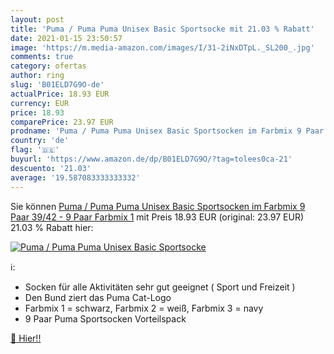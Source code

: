 ```yaml
---
layout: post
title: 'Puma / Puma Puma Unisex Basic Sportsocke mit 21.03 % Rabatt'
date: 2021-01-15 23:50:57
image: 'https://m.media-amazon.com/images/I/31-2iNxDTpL._SL200_.jpg'
comments: true
category: ofertas
author: ring
slug: 'B01ELD7G9O-de'
actualPrice: 18.93 EUR
currency: EUR
price: 18.93
comparePrice: 23.97 EUR
prodname: 'Puma / Puma Puma Unisex Basic Sportsocken im Farbmix 9 Paar   39/42 - 9 Paar  Farbmix 1'
country: 'de'
flag: '🇩🇪'
buyurl: 'https://www.amazon.de/dp/B01ELD7G9O/?tag=tolees0ca-21'
descuento: '21.03'
average: '19.587083333333332'
---
```


Sie können [Puma / Puma Puma Unisex Basic Sportsocken im Farbmix 9 Paar   39/42 - 9 Paar  Farbmix 1](https://www.amazon.de/dp/B01ELD7G9O/?tag=tolees0ca-21) mit Preis 18.93 EUR (original: 23.97 EUR) 21.03 % Rabatt hier:

[![Puma / Puma Puma Unisex Basic Sportsocke](https://m.media-amazon.com/images/I/31-2iNxDTpL._SL200_.jpg)](https://www.amazon.de/dp/B01ELD7G9O/?tag=tolees0ca-21)

ℹ️:

- Socken für alle Aktivitäten sehr gut geeignet ( Sport und Freizeit )
- Den Bund ziert das Puma Cat-Logo
- Farbmix 1 = schwarz, Farbmix 2 = weiß, Farbmix 3 = navy
- 9 Paar Puma Sportsocken Vorteilspack

[🛒 Hier!!](https://www.amazon.de/dp/B01ELD7G9O/?tag=tolees0ca-21)
